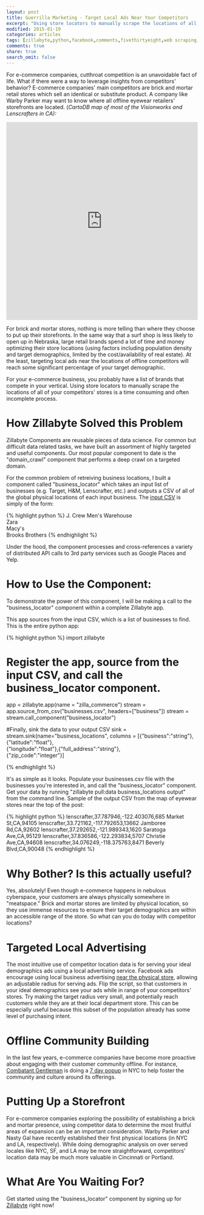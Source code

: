```yaml
---
layout: post
title: Guerrilla Marketing - Target Local Ads Near Your Competitors
excerpt: "Using store locators to manually scrape the locations of all of your competitors' stores is a time consuming and often incomplete process."
modified: 2015-01-19
categories: articles
tags: [zillabyte,python,facebook,comments,fivethirtyeight,web scraping,web crawling]
comments: true
share: true
search_omit: false
---
```


For e-commerce companies, cutthroat competition is an unavoidable fact of life. What if there were a way to leverage insights from competitors' behavior? E-commerce companies' main competitors are brick and mortar retail stores which sell an identical or substitute product.  A company like Warby Parker may want to know where all offline eyewear retailers' storefronts are located. 
(<em>CartoDB map of most of the Visionworks and Lenscrafters in CA):</em>

<iframe width='100%' height='520' frameborder='0' src='http://zillabyte.cartodb.com/viz/b5363fc8-825d-11e4-9e60-0e9d821ea90d/embed_map' allowfullscreen webkitallowfullscreen mozallowfullscreen oallowfullscreen msallowfullscreen></iframe>

For brick and mortar stores, nothing is more telling than where they choose to put up their storefronts. In the same way that a surf shop is less likely to open up in Nebraska, large retail brands spend a lot of time and money optimizing their store locations (using factors including population density and target demographics, limited by the cost/availability of real estate). At the least, targeting local ads near the locations of offline competitors will reach some significant percentage of your target demographic.

For your e-commerce business, you probably have a list of brands that compete in your vertical. Using store locators to manually scrape the locations of all of your competitors' stores is a time consuming and often incomplete process.

<h1>How Zillabyte Solved this Problem</h1>

Zillabyte Components are reusable pieces of data science. For common but difficult data related tasks, we have built an assortment of highly targeted and useful components. Our most popular component to date is the "domain_crawl" component that performs a deep crawl on a targeted domain.

For the common problem of retreiving business locations, I built a component called "business_locator" which takes an input list of businesses (e.g. Target, H&M, Lenscrafter, etc.) and outputs a CSV of all of the global physical locations of each input business. The <a href="https://gist.github.com/nkarnik/a2cd09e2f063d3bbd817" title="Input CSV" target="_blank">input CSV</a> is simply of the form:


{% highlight python %}
J. Crew
Men's Warehouse  
Zara  
Macy's  
Brooks Brothers
{% endhighlight %}

Under the hood, the component processes and cross-references a variety of distributed API calls to 3rd party services such as Google Places and Yelp. 

<h1>How to Use the Component: </h1>

To demonstrate the power of this component, I will be making a call to the "business_locator" component within a complete Zillabyte app. 

This app sources from the input CSV, which is a list of businesses to find. This is the entire python app:

{% highlight python %}
import zillabyte

# Register the app, source from the input CSV, and call the business_locator component. 
app = zillabyte.app(name = "zilla_commerce")
stream = app.source_from_csv("businesses.csv", headers=["business"])
stream = stream.call_component("business_locator")

#Finally, sink the data to your output CSV
sink = stream.sink(name="business_locations", columns = [{"business":"string"},{"latitude":"float"},\
                                              {"longitude":"float"},{"full_address":"string"},\
                                              {"zip_code":"integer"}]

{% endhighlight %}

It's as simple as it looks. Populate your businesses.csv file with the businesses you're interested in, and call the "business_locator" component. Get your data by running "zillabyte pull:data business_locations output" from the command line. Sample of the output CSV from the map of eyewear stores near the top of the post:

{% highlight python %}
lenscrafter,37.787946,-122.403076,685 Market St,CA,94105
lenscrafter,33.721162,-117.792653,13662 Jamboree Rd,CA,92602
lenscrafter,37.292652,-121.989343,1620 Saratoga Ave,CA,95129
lenscrafter,37.836586,-122.293834,5707 Christie Ave,CA,94608
lenscrafter,34.076249,-118.375763,8471 Beverly Blvd,CA,90048
{% endhighlight %}

<h1>Why Bother? Is this actually useful?</h1>

Yes, absolutely! Even though e-commerce happens in nebulous cyberspace, your customers are always physically somewhere in "meatspace." Brick and mortar stores are limited by physical location, so they use immense resources to ensure their target demographics are within an accessible range of the store. So what can you do today with competitor locations?

<h1>Targeted Local Advertising</h1>

The most intuitive use of competitor location data is for serving your ideal demographics ads using a local advertising service. Facebook ads encourage using local business advertising <a href="https://www.facebook.com/business/a/local-awareness?campaign_id=1449765931962001&placement=emadv" title="Facebook Local Business" target="_blank">near the physical store</a>, allowing an adjustable radius for serving ads. Flip the script, so that customers in your ideal demographics see your ads while in range of your competitors' stores. Try making the target radius very small, and potentially reach customers while they are at their local department store. This can be especially useful because this subset of the population already has some level of purchasing intent.

<h1>Offline Community Building</h1>

In the last few years, e-commerce companies have become more proactive about engaging with their customer community offline. For instance, <a href="https://www.combatgent.com" title="Combatant Gentleman" target="_blank">Combatant Gentleman</a> is doing a <a href="https://combatgent.com/nyc" title="Combatant Popup" target="_blank">7 day popup</a> in NYC to help foster the community and culture around its offerings. 


<h1>Putting Up a Storefront</h1>

For e-commerce companies exploring the possibility of establishing a brick and mortar presence, using competitor data to determine the most fruitful areas of expansion can be an important consideration. Warby Parker and Nasty Gal have recently established their first physical locations (in NYC and LA, respectively). While doing demographic analysis on over served locales like NYC, SF, and LA may be more straightforward, competitors' location data may be much more valuable in Cincinnati or Portland.

<h1>What Are You Waiting For?</h1>

Get started using the "business_locator" component by signing up for <a href="http://www.zillabyte.com" title="Zillabyte" target="_blank">Zillabyte</a> right now!